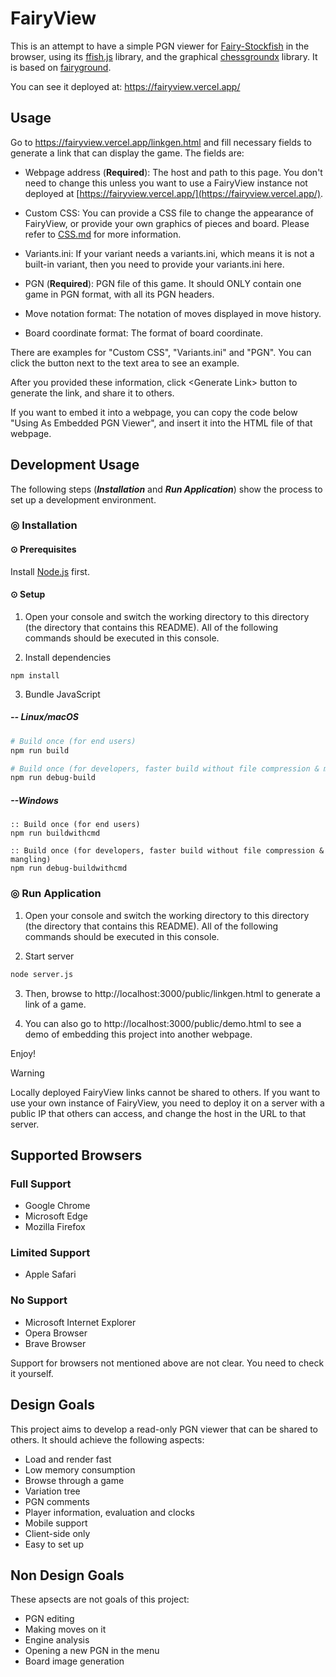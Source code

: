 ﻿# FairyView
This is an attempt to have a simple PGN viewer for [Fairy-Stockfish](https://github.com/ianfab/Fairy-Stockfish) in the browser, using its [ffish.js](https://www.npmjs.com/package/ffish-es6) library, and the graphical [chessgroundx](https://github.com/gbtami/chessgroundx) library. It is based on [fairyground](https://github.com/ianfab/fairyground).

You can see it deployed at: https://fairyview.vercel.app/

## Usage

Go to https://fairyview.vercel.app/linkgen.html and fill necessary fields to generate a link that can display the game. The fields are:

- Webpage address (**Required**): The host and path to this page. You don't need to change this unless you want to use a FairyView instance not deployed at [https://fairyview.vercel.app/](https://fairyview.vercel.app/).

- Custom CSS: You can provide a CSS file to change the appearance of FairyView, or provide your own graphics of pieces and board. Please refer to [CSS.md](./CSS.md) for more information.

- Variants.ini: If your variant needs a variants.ini, which means it is not a built-in variant, then you need to provide your variants.ini here.

- PGN (**Required**): PGN file of this game. It should ONLY contain one game in PGN format, with all its PGN headers.

- Move notation format: The notation of moves displayed in move history.

- Board coordinate format: The format of board coordinate.

There are examples for "Custom CSS", "Variants.ini" and "PGN". You can click the button next to the text area to see an example.

After you provided these information, click \<Generate Link\> button to generate the link, and share it to others.

If you want to embed it into a webpage, you can copy the code below "Using As Embedded PGN Viewer", and insert it into the HTML file of that webpage.

## Development Usage

The following steps (_**Installation**_ and _**Run Application**_) show the process to set up a development environment.

### ◎ Installation

#### ⊙ Prerequisites

Install [Node.js](https://nodejs.org/en/download) first.

#### ⊙ Setup

1. Open your console and switch the working directory to this directory (the directory that contains this README). All of the following commands should be executed in this console.

2. Install dependencies

```
npm install
```

3. Bundle JavaScript

##### -- Linux/macOS

```bash
# Build once (for end users)
npm run build

# Build once (for developers, faster build without file compression & mangling)
npm run debug-build
```

##### --Windows

```batch
:: Build once (for end users)
npm run buildwithcmd

:: Build once (for developers, faster build without file compression & mangling)
npm run debug-buildwithcmd
```

### ◎ Run Application

1. Open your console and switch the working directory to this directory (the directory that contains this README). All of the following commands should be executed in this console.

2. Start server

```bash
node server.js
```

3. Then, browse to http://localhost:3000/public/linkgen.html to generate a link of a game.

4. You can also go to http://localhost:3000/public/demo.html to see a demo of embedding this project into another webpage.

Enjoy!

> [!WARNING]
> Locally deployed FairyView links cannot be shared to others.
> If you want to use your own instance of FairyView, you need to deploy it on a server with a public IP that others can access, and change the host in the URL to that server.

## Supported Browsers

### Full Support

- Google Chrome
- Microsoft Edge
- Mozilla Firefox

### Limited Support

- Apple Safari

### No Support

- Microsoft Internet Explorer
- Opera Browser
- Brave Browser

Support for browsers not mentioned above are not clear. You need to check it yourself.

## Design Goals

This project aims to develop a read-only PGN viewer that can be shared to others. It should achieve the following aspects:

- Load and render fast
- Low memory consumption
- Browse through a game
- Variation tree
- PGN comments
- Player information, evaluation and clocks
- Mobile support
- Client-side only
- Easy to set up

## Non Design Goals

These apsects are not goals of this project:

- PGN editing
- Making moves on it
- Engine analysis
- Opening a new PGN in the menu
- Board image generation
